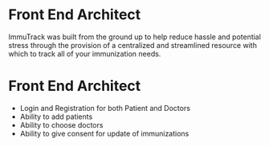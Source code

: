 # Front End Architect

<p>ImmuTrack was built from the ground up to help reduce hassle and potential stress through the provision of a centralized and streamlined resource with which to track all of your immunization needs.</p>

# Front End Architect
<ul>
  <li>Login and Registration for both Patient and Doctors</li>
  <li>Ability to add patients</li>
  <li>Ability to choose doctors</li>
  <li>Ability to give consent for update of immunizations</li>
</ul>
